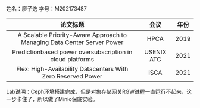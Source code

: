 姓名：廖子逸
学号：M202173487

|论文标题|会议|年份|
|:---:|:---:|:---:|
|A Scalable Priority-Aware Approach to Managing Data Center Server Power|HPCA|2019|
|Predictionbased power oversubscription in cloud platforms|USENIX ATC|2021|
|Flex: High-Availability Datacenters With Zero Reserved Power|ISCA|2021|

Lab说明：Ceph环境搭建完成，但是对象存储网关RGW进程一直运行不起来，这一步卡住了，所以做了Minio保底实验。
